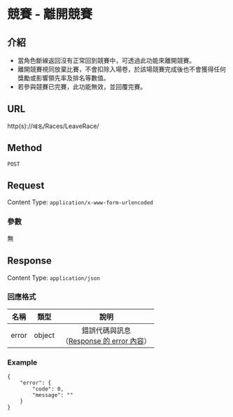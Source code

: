 # 競賽 - 離開競賽

## 介紹

- 當角色斷線返回沒有正常回到競賽中，可透過此功能來離開競賽。
- 離開競賽視同放棄比賽，不會扣除入場卷，於該場競賽完成後也不會獲得任何獎勵或影響領先率及排名等數值。
- 若參與競賽已完賽，此功能無效，並回覆完賽。

## URL

http(s)://`域名`/Races/LeaveRace/

## Method

`POST`

## Request

Content Type: `application/x-www-form-urlencoded`

### 參數

無

## Response

Content Type: `application/json`

### 回應格式

| 名稱 | 類型 | 說明 |
|:-:|:-:|:-:|
| error | object | 錯誤代碼與訊息<br>（[Response 的 error 內容](../response.md#error)） |

### Example

	{
	    "error": {
	        "code": 0,
	        "message": ""
	    }
	}